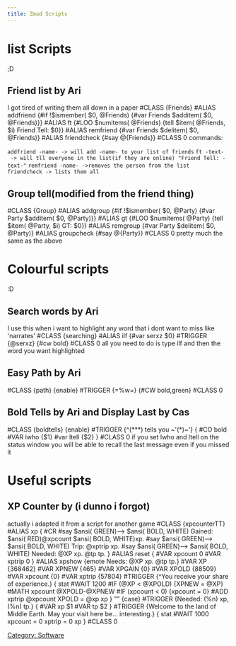 ```yaml
---
title: Zmud Scripts
---
```


# list Scripts

;D

## Friend list by Ari

I got tired of writing them all down in a paper \#CLASS {Friends}
\#ALIAS addfriend {#if !\$ismember( \$0, @Friends) {#var Friends
\$additem( \$0, @Friends)}} \#ALIAS ft {#LOO \$numitems( @Friends) {tell
\$item( @Friends, \$i) Friend Tell: \$0}} \#ALIAS remfriend {#var
Friends \$delitem( \$0, @Friends)} \#ALIAS friendcheck {#say @{Friends}}
\#CLASS 0 commands:

`addfriend -name- -> will add -name- to your list of friends`
`ft -text- -> will tll everyone in the list(if they are online) "Friend Tell: -text-"`
`remfriend -name- ->removes the person from the list`
`friendcheck -> lists them all`

## Group tell(modified from the friend thing)

\#CLASS {Group} \#ALIAS addgroup {#if !\$ismember( \$0, @Party) {#var
Party \$additem( \$0, @Party)}} \#ALIAS gt {#LOO \$numitems( @Party)
{tell \$item( @Party, \$i) GT: \$0}} \#ALIAS remgroup {#var Party
\$delitem( \$0, @Party)} \#ALIAS groupcheck {#say @{Party}} \#CLASS 0
pretty much the same as the above

# Colourful scripts

:D

## Search words by Ari

I use this when i want to highlight any word that i dont want to miss
like 'narrates' \#CLASS {searching} \#ALIAS ilf {#var serxz \$0}
\#TRIGGER {@serxz} {#cw bold} \#CLASS 0 all you need to do is type ilf
and then the word you want highlighted

## Easy Path by Ari

\#CLASS {path} {enable} \#TRIGGER {=%w=} {#CW bold,green} \#CLASS 0

## Bold Tells by Ari and Display Last by Cas

\#CLASS {boldtells} {enable} \#TRIGGER {^(\*\*\*) tells you ~'(\*)~'} {
\#CO bold \#VAR lwho {\$1} \#var ltell {\$2} } \#CLASS 0 if you set lwho
and ltell on the status window you will be able to recall the last
message even if you missed it

# Useful scripts

## XP Counter by (i dunno i forgot)

actually i adapted it from a script for another game \#CLASS
{xpcounterTT} \#ALIAS xp { \#CR \#say \$ansi( GREEN)--\> \$ansi( BOLD,
WHITE) Gained: \$ansi( RED)@xpcount \$ansi( BOLD, WHITE)xp. \#say
\$ansi( GREEN)--\> \$ansi( BOLD, WHITE) Trip: @xptrip xp. \#say \$ansi(
GREEN)--\> \$ansi( BOLD, WHITE) Needed: @XP xp. @tp tp. } \#ALIAS reset
{ \#VAR xpcount 0 \#VAR xptrip 0 } \#ALIAS xpshow {emote Needs: @XP xp.
@tp tp.} \#VAR XP {368462} \#VAR XPNEW {465} \#VAR XPGAIN {0} \#VAR
XPOLD {88509} \#VAR xpcount {0} \#VAR xptrip {57804} \#TRIGGER {^You
receive your share of experience.} { stat \#WAIT 1200 \#IF (@XP \<
@XPOLD) {XPNEW = @XP} \#MATH xpcount @XPOLD-@XPNEW \#IF (xpcount \< 0)
{xpcount = 0} \#ADD xptrip @xpcount XPOLD = @xp xp } "" {case} \#TRIGGER
{Needed: (%n) xp, (%n) tp.} { \#VAR xp \$1 \#VAR tp \$2 } \#TRIGGER
{Welcome to the land of Middle Earth. May your visit here be...
interesting.} { stat \#WAIT 1000 xpcount = 0 xptrip = 0 xp } \#CLASS 0

[Category: Software](Category:_Software "wikilink")